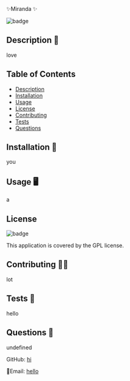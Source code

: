 
 ✨Miranda ✨

![badge](https://img.shields.io/badge/license-GPL-brightgreen)

## Description 📖  
love
## Table of Contents
- [Description](#description) 
- [Installation](#installation)
- [Usage](#usage)
- [License](#license)
- [Contributing](#contributing)
- [Tests](#tests)
- [Questions](#questions)

## Installation 💾
you

## Usage 🖥️
a 

## License
![badge](https://img.shields.io/badge/license-GPL-brightgreen)


This application is covered by the GPL license. 

## Contributing 👩‍💻
lot

## Tests 📝
hello

## Questions 💭
undefined

GitHub: [hi](https://github.com/hi)

📧Email: [hello](mailto:hello)
  